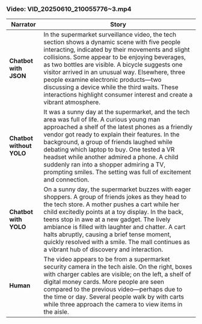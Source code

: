 ### Video: VID_20250610_210055776~3.mp4

| Narrator            | Story |
|---------------------|-------|
| **Chatbot with JSON** | In the supermarket surveillance video, the tech section shows a dynamic scene with five people interacting, indicated by their movements and slight collisions. Some appear to be enjoying beverages, as two bottles are visible. A bicycle suggests one visitor arrived in an unusual way. Elsewhere, three people examine electronic products—two discussing a device while the third waits. These interactions highlight consumer interest and create a vibrant atmosphere. |
| **Chatbot without YOLO** | It was a sunny day at the supermarket, and the tech area was full of life. A curious young man approached a shelf of the latest phones as a friendly vendor got ready to explain their features. In the background, a group of friends laughed while debating which laptop to buy. One tested a VR headset while another admired a phone. A child suddenly ran into a shopper admiring a TV, prompting smiles. The setting was full of excitement and connection. |
| **Chatbot with YOLO** | On a sunny day, the supermarket buzzes with eager shoppers. A group of friends jokes as they head to the tech store. A mother pushes a cart while her child excitedly points at a toy display. In the back, teens stop in awe at a new gadget. The lively ambiance is filled with laughter and chatter. A cart halts abruptly, causing a brief tense moment, quickly resolved with a smile. The mall continues as a vibrant hub of discovery and interaction. |
| **Human** | The video appears to be from a supermarket security camera in the tech aisle. On the right, boxes with charger cables are visible; on the left, a shelf of digital money cards. More people are seen compared to the previous video—perhaps due to the time or day. Several people walk by with carts while three approach the camera to view items in the aisle. |